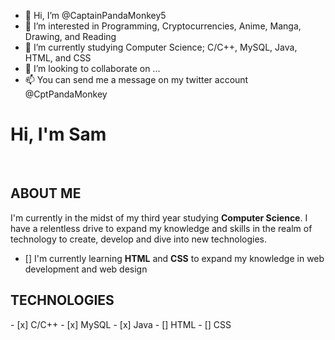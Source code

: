 - 👋 Hi, I’m @CaptainPandaMonkey5
- 👀 I’m interested in Programming, Cryptocurrencies, Anime, Manga, Drawing, and Reading
- 🌱 I’m currently studying Computer Science; C/C++, MySQL, Java, HTML, and CSS
- 💞️ I’m looking to collaborate on ...
- 📫 You can send me a message on my twitter account @CptPandaMonkey

<!---
CaptainPandaMonkey5/CaptainPandaMonkey5 is a ✨ special ✨ repository because its `README.md` (this file) appears on your GitHub profile.
You can click the Preview link to take a look at your changes.
--->

# Hi, I'm Sam <!---insert website here--->
<br>

<h2>ABOUT ME</h2>

I'm currently in the midst of my third year studying **Computer Science**. I have a relentless drive to expand my knowledge
and skills in the realm of technology to create, develop and dive into new technologies.

- [] I'm currently learning **HTML** and **CSS** to expand my knowledge in web development and web design

<h2>TECHNOLOGIES</h2>
- [x] C/C++
- [x] MySQL
- [x] Java
- [] HTML
- [] CSS
